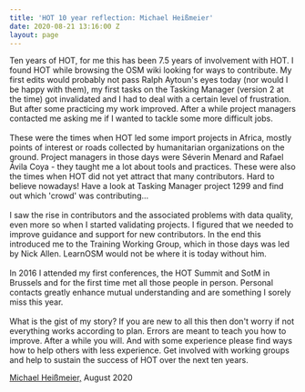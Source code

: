 ```yaml
---
title: 'HOT 10 year reflection: Michael Heißmeier'
date: 2020-08-21 13:16:00 Z
layout: page
---
```


Ten years of HOT, for me this has been 7.5 years of involvement with HOT. I found HOT while browsing the OSM wiki looking for ways to contribute. My first edits would probably not pass Ralph Aytoun's eyes today (nor would I be happy with them), my first tasks on the Tasking Manager (version 2 at the time) got invalidated and I had to deal with a certain level of frustration. But after some practicing my work improved. After a while project managers contacted me asking me if I wanted to tackle some more difficult jobs.\
\
These were the times when HOT led some import projects in Africa, mostly points of interest or roads collected by humanitarian organizations on the ground. Project managers in those days were Séverin Menard and Rafael Ávila Coya - they taught me a lot about tools and practices. These were also the times when HOT did not yet attract that many contributors. Hard to believe nowadays! Have a look at Tasking Manager project 1299 and find out which 'crowd' was contributing...\
\
I saw the rise in contributors and the associated problems with data quality, even more so when I started validating projects. I figured that we needed to improve guidance and support for new contributors. In the end this introduced me to the Training Working Group, which in those days was led by Nick Allen. LearnOSM would not be where it is today without him.\
\
In 2016 I attended my first conferences, the HOT Summit and SotM in Brussels and for the first time met all those people in person. Personal contacts greatly enhance mutual understanding and are something I sorely miss this year.\
\
What is the gist of my story? If you are new to all this then don't worry if not everything works according to plan. Errors are meant to teach you how to improve. After a while you will. And with some experience please find ways how to help others with less experience. Get involved with working groups and help to sustain the success of HOT over the next ten years.

[Michael Heißmeier,](https://www.hotosm.org/people/michael-heimeier/) August 2020